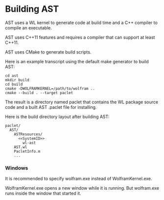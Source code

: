 
# Building AST

AST uses a WL kernel to generate code at build time and a C++ compiler to compile an executable.

AST uses C++11 features and requires a compiler that can support at least C++11.

AST uses CMake to generate build scripts.

Here is an example transcript using the default make generator to build AST:

```
cd ast
mkdir build
cd build
cmake -DWOLFRAMKERNEL=/path/to/wolfram ..
cmake --build . --target paclet
```

The result is a directory named paclet that contains the WL package source code and a built AST .paclet file for installing.

Here is the build directory layout after building AST:

```
paclet/
  AST/
    ASTResources/
      <<SystemID>>
        wl-ast
    AST.wl
    PacletInfo.m
    ...
```




### Windows


It is recommended to specify wolfram.exe instead of WolframKernel.exe.

WolframKernel.exe opens a new window while it is running. But wolfram.exe runs inside the window that started it.


